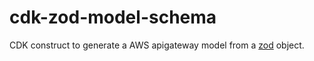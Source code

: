 # cdk-zod-model-schema

CDK construct to generate a AWS apigateway model from a [zod](https://github.com/colinhacks/zod) object.
